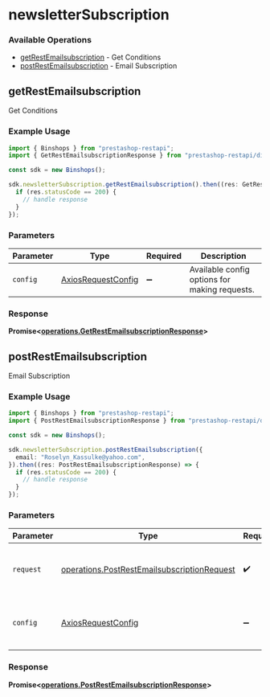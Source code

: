 # newsletterSubscription

### Available Operations

* [getRestEmailsubscription](#getrestemailsubscription) - Get Conditions
* [postRestEmailsubscription](#postrestemailsubscription) - Email Subscription

## getRestEmailsubscription

Get Conditions

### Example Usage

```typescript
import { Binshops } from "prestashop-restapi";
import { GetRestEmailsubscriptionResponse } from "prestashop-restapi/dist/sdk/models/operations";

const sdk = new Binshops();

sdk.newsletterSubscription.getRestEmailsubscription().then((res: GetRestEmailsubscriptionResponse) => {
  if (res.statusCode == 200) {
    // handle response
  }
});
```

### Parameters

| Parameter                                                    | Type                                                         | Required                                                     | Description                                                  |
| ------------------------------------------------------------ | ------------------------------------------------------------ | ------------------------------------------------------------ | ------------------------------------------------------------ |
| `config`                                                     | [AxiosRequestConfig](https://axios-http.com/docs/req_config) | :heavy_minus_sign:                                           | Available config options for making requests.                |


### Response

**Promise<[operations.GetRestEmailsubscriptionResponse](../../models/operations/getrestemailsubscriptionresponse.md)>**


## postRestEmailsubscription

Email Subscription

### Example Usage

```typescript
import { Binshops } from "prestashop-restapi";
import { PostRestEmailsubscriptionResponse } from "prestashop-restapi/dist/sdk/models/operations";

const sdk = new Binshops();

sdk.newsletterSubscription.postRestEmailsubscription({
  email: "Roselyn_Kassulke@yahoo.com",
}).then((res: PostRestEmailsubscriptionResponse) => {
  if (res.statusCode == 200) {
    // handle response
  }
});
```

### Parameters

| Parameter                                                                                                  | Type                                                                                                       | Required                                                                                                   | Description                                                                                                |
| ---------------------------------------------------------------------------------------------------------- | ---------------------------------------------------------------------------------------------------------- | ---------------------------------------------------------------------------------------------------------- | ---------------------------------------------------------------------------------------------------------- |
| `request`                                                                                                  | [operations.PostRestEmailsubscriptionRequest](../../models/operations/postrestemailsubscriptionrequest.md) | :heavy_check_mark:                                                                                         | The request object to use for the request.                                                                 |
| `config`                                                                                                   | [AxiosRequestConfig](https://axios-http.com/docs/req_config)                                               | :heavy_minus_sign:                                                                                         | Available config options for making requests.                                                              |


### Response

**Promise<[operations.PostRestEmailsubscriptionResponse](../../models/operations/postrestemailsubscriptionresponse.md)>**

